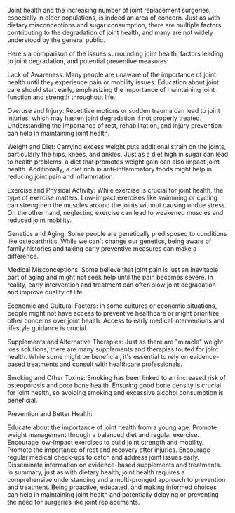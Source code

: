 Joint health and the increasing number of joint replacement surgeries, especially in older populations, is indeed an area of concern. Just as with dietary misconceptions and sugar consumption, there are multiple factors contributing to the degradation of joint health, and many are not widely understood by the general public.

Here's a comparison of the issues surrounding joint health, factors leading to joint degradation, and potential preventive measures:

Lack of Awareness: Many people are unaware of the importance of joint health until they experience pain or mobility issues. Education about joint care should start early, emphasizing the importance of maintaining joint function and strength throughout life.

Overuse and Injury: Repetitive motions or sudden trauma can lead to joint injuries, which may hasten joint degradation if not properly treated. Understanding the importance of rest, rehabilitation, and injury prevention can help in maintaining joint health.

Weight and Diet: Carrying excess weight puts additional strain on the joints, particularly the hips, knees, and ankles. Just as a diet high in sugar can lead to health problems, a diet that promotes weight gain can also impact joint health. Additionally, a diet rich in anti-inflammatory foods might help in reducing joint pain and inflammation.

Exercise and Physical Activity: While exercise is crucial for joint health, the type of exercise matters. Low-impact exercises like swimming or cycling can strengthen the muscles around the joints without causing undue stress. On the other hand, neglecting exercise can lead to weakened muscles and reduced joint mobility.

Genetics and Aging: Some people are genetically predisposed to conditions like osteoarthritis. While we can't change our genetics, being aware of family histories and taking early preventive measures can make a difference.

Medical Misconceptions: Some believe that joint pain is just an inevitable part of aging and might not seek help until the pain becomes severe. In reality, early intervention and treatment can often slow joint degradation and improve quality of life.

Economic and Cultural Factors: In some cultures or economic situations, people might not have access to preventive healthcare or might prioritize other concerns over joint health. Access to early medical interventions and lifestyle guidance is crucial.

Supplements and Alternative Therapies: Just as there are "miracle" weight loss solutions, there are many supplements and therapies touted for joint health. While some might be beneficial, it's essential to rely on evidence-based treatments and consult with healthcare professionals.

Smoking and Other Toxins: Smoking has been linked to an increased risk of osteoporosis and poor bone health. Ensuring good bone density is crucial for joint health, so avoiding smoking and excessive alcohol consumption is beneficial.

Prevention and Better Health:

Educate about the importance of joint health from a young age.
Promote weight management through a balanced diet and regular exercise.
Encourage low-impact exercises to build joint strength and mobility.
Promote the importance of rest and recovery after injuries.
Encourage regular medical check-ups to catch and address joint issues early.
Disseminate information on evidence-based supplements and treatments.
In summary, just as with dietary health, joint health requires a comprehensive understanding and a multi-pronged approach to prevention and treatment. Being proactive, educated, and making informed choices can help in maintaining joint health and potentially delaying or preventing the need for surgeries like joint replacements.